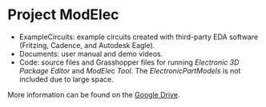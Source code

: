 # Project ModElec 

- ExampleCircuits: example circuits created with third-party EDA software (Fritzing, Cadence, and Autodesk Eagle).
- Documents: user manual and demo videos.
- Code: source files and Grasshopper files for running *Electronic 3D Package Editor* and *ModElec Tool*. The *ElectronicPartModels* is not included due to large space.

More information can be found on the [Google Drive](https://drive.google.com/drive/folders/1DHGk1NDQpByLOCIcShGJgvOjcrjLX43s?usp=sharing).
